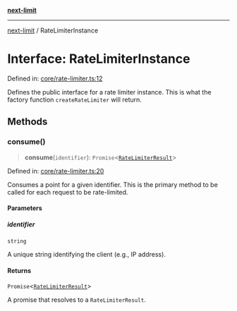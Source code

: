 [**next-limit**](../README.md)

***

[next-limit](../README.md) / RateLimiterInstance

# Interface: RateLimiterInstance

Defined in: [core/rate-limiter.ts:12](https://github.com/saoudi-h/next-limit/blob/a021d5ea56d9eb46030653e5f5bb1bd56648180d/src/core/rate-limiter.ts#L12)

Defines the public interface for a rate limiter instance.
This is what the factory function `createRateLimiter` will return.

## Methods

### consume()

> **consume**(`identifier`): `Promise`\<[`RateLimiterResult`](RateLimiterResult.md)\>

Defined in: [core/rate-limiter.ts:20](https://github.com/saoudi-h/next-limit/blob/a021d5ea56d9eb46030653e5f5bb1bd56648180d/src/core/rate-limiter.ts#L20)

Consumes a point for a given identifier.
This is the primary method to be called for each request to be rate-limited.

#### Parameters

##### identifier

`string`

A unique string identifying the client (e.g., IP address).

#### Returns

`Promise`\<[`RateLimiterResult`](RateLimiterResult.md)\>

A promise that resolves to a `RateLimiterResult`.
